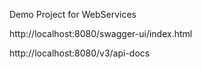 Demo Project for WebServices



http://localhost:8080/swagger-ui/index.html

http://localhost:8080/v3/api-docs
